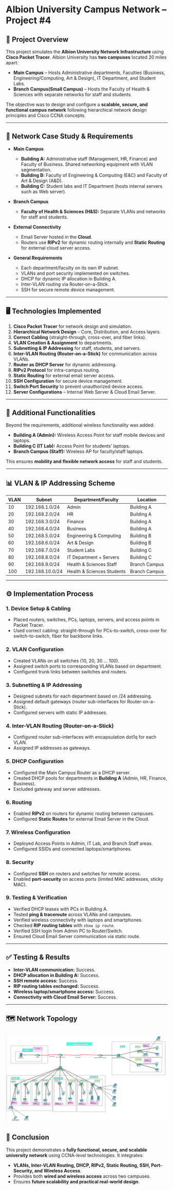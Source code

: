 # Albion University Campus Network – Project #4

## 📌 Project Overview
This project simulates the **Albion University Network Infrastructure** using **Cisco Packet Tracer**. Albion University has **two campuses** located 20 miles apart:  
- **Main Campus** – Hosts Administrative departments, Faculties (Business, Engineering/Computing, Art & Design), IT Department, and Student Labs.  
- **Branch Campus(Small Campus)** – Hosts the Faculty of Health & Sciences with separate networks for staff and students.  

The objective was to design and configure a **scalable, secure, and functional campus network** following hierarchical network design principles and Cisco CCNA concepts.  

---

## 🏫 Network Case Study & Requirements
- **Main Campus**  
  - **Building A:** Administrative staff (Management, HR, Finance) and Faculty of Business. Shared networking equipment with VLAN segmentation.  
  - **Building B:** Faculty of Engineering & Computing (E&C) and Faculty of Art & Design (A&D).  
  - **Building C:** Student labs and IT Department (hosts internal servers such as Web server).  

- **Branch Campus**  
  - **Faculty of Health & Sciences (H&S):** Separate VLANs and networks for staff and students.  

- **External Connectivity**  
  - Email Server hosted in the **Cloud**.  
  - Routers use **RIPv2** for dynamic routing internally and **Static Routing** for external cloud server access.  

- **General Requirements**  
  - Each department/faculty on its own IP subnet.  
  - VLANs and port security implemented on switches.  
  - DHCP for dynamic IP allocation in Building A.  
  - Inter-VLAN routing via Router-on-a-Stick.  
  - SSH for secure remote device management.  

---

## 🖥️ Technologies Implemented
1. **Cisco Packet Tracer** for network design and simulation.  
2. **Hierarchical Network Design** – Core, Distribution, and Access layers.  
3. **Correct Cabling** (straight-through, cross-over, and fiber links).  
4. **VLAN Creation & Assignment** to departments.  
5. **Subnetting & IP Addressing** for staff, students, and servers.  
6. **Inter-VLAN Routing (Router-on-a-Stick)** for communication across VLANs.  
7. **Router as DHCP Server** for dynamic addressing.  
8. **RIPv2 Protocol** for intra-campus routing.  
9. **Static Routing** for external email server access.  
10. **SSH Configuration** for secure device management.  
11. **Switch Port Security** to prevent unauthorized device access.  
12. **Server Configurations** – Internal Web Server & Cloud Email Server.  

---

## 📡 Additional Functionalities
Beyond the requirements, additional wireless functionality was added:  
- **Building A (Admin):** Wireless Access Point for staff mobile devices and laptops.  
- **Building C (IT Lab):** Access Point for students’ laptops.  
- **Branch Campus (Staff):** Wireless AP for faculty/staff laptops.  

This ensures **mobility and flexible network access** for staff and students.  

---

## 📊 VLAN & IP Addressing Scheme

| VLAN | Subnet          | Department/Faculty          | Location       |
|------|----------------|-----------------------------|---------------|
| 10   | 192.168.1.0/24 | Admin                       | Building A    |
| 20   | 192.168.2.0/24 | HR                          | Building A    |
| 30   | 192.168.3.0/24 | Finance                     | Building A    |
| 40   | 192.168.4.0/24 | Business                    | Building A    |
| 50   | 192.168.5.0/24 | Engineering & Computing     | Building B    |
| 60   | 192.168.6.0/24 | Art & Design                | Building B    |
| 70   | 192.168.7.0/24 | Student Labs                | Building C    |
| 80   | 192.168.8.0/24 | IT Department + Servers     | Building C    |
| 90   | 192.168.9.0/24 | Health & Sciences Staff     | Branch Campus |
| 100  | 192.168.10.0/24| Health & Sciences Students  | Branch Campus |

---

## ⚙️ Implementation Process

### **1. Device Setup & Cabling**
- Placed routers, switches, PCs, laptops, servers, and access points in Packet Tracer.  
- Used correct cabling: straight-through for PCs-to-switch, cross-over for switch-to-switch, fiber for backbone links.  

### **2. VLAN Configuration**
- Created VLANs on all switches (10, 20, 30 … 100).  
- Assigned switch ports to corresponding VLANs based on department.  
- Configured trunk links between switches and routers.  

### **3. Subnetting & IP Addressing**
- Designed subnets for each department based on /24 addressing.  
- Assigned default gateways (router sub-interfaces for Router-on-a-Stick).  
- Configured servers with static IP addresses.  

### **4. Inter-VLAN Routing (Router-on-a-Stick)**
- Configured router sub-interfaces with encapsulation dot1q for each VLAN.  
- Assigned IP addresses as gateways.  

### **5. DHCP Configuration**
- Configured the Main Campus Router as a DHCP server.  
- Created DHCP pools for departments in **Building A** (Admin, HR, Finance, Business).  
- Excluded gateway and server addresses.  

### **6. Routing**
- Enabled **RIPv2** on routers for dynamic routing between campuses.  
- Configured **Static Routes** for external Email Server in the Cloud.  

### **7. Wireless Configuration**
- Deployed Access Points in Admin, IT Lab, and Branch Staff areas.  
- Configured SSIDs and connected laptops/smartphones.  

### **8. Security**
- Configured **SSH** on routers and switches for remote access.  
- Enabled **port-security** on access ports (limited MAC addresses, sticky MAC).  

### **9. Testing & Verification**
- Verified DHCP leases with PCs in Building A.  
- Tested **ping & traceroute** across VLANs and campuses.  
- Verified wireless connectivity with laptops and smartphones.  
- Checked **RIP routing tables** with `show ip route`.  
- Verified SSH login from Admin PC to Router/Switch.  
- Ensured Cloud Email Server communication via static route.  

---

## ✅ Testing & Results
- **Inter-VLAN communication:** Success.  
- **DHCP allocation in Building A:** Success.  
- **SSH remote access:** Success.  
- **RIP routing tables exchanged:** Success.  
- **Wireless laptop/smartphone access:** Success.  
- **Connectivity with Cloud Email Server:** Success.  

---

## 🗺️ Network Topology

![Albion University Network Topology](./Campus%20netwrok.png)
---

## 🚀 Conclusion
This project demonstrates a **fully functional, secure, and scalable university network** using CCNA-level technologies. It integrates:  
- **VLANs, Inter-VLAN Routing, DHCP, RIPv2, Static Routing, SSH, Port-Security, and Wireless Access**.  
- Provides both **wired and wireless access** across two campuses.  
- Ensures **future scalability and practical real-world design**.  
